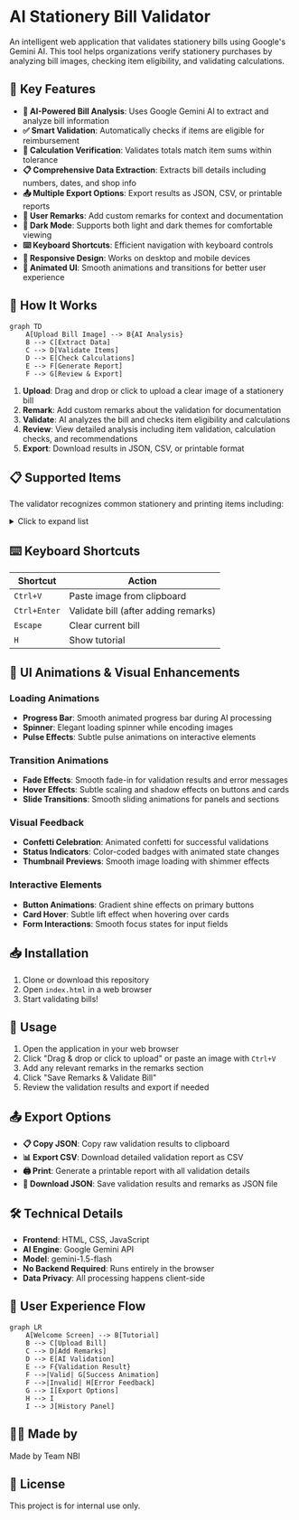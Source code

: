 # AI Stationery Bill Validator

An intelligent web application that validates stationery bills using Google's Gemini AI. This tool helps organizations verify stationery purchases by analyzing bill images, checking item eligibility, and validating calculations.

## 🌟 Key Features

- **🤖 AI-Powered Bill Analysis**: Uses Google Gemini AI to extract and analyze bill information
- **✅ Smart Validation**: Automatically checks if items are eligible for reimbursement
- **🧮 Calculation Verification**: Validates totals match item sums within tolerance
- **📋 Comprehensive Data Extraction**: Extracts bill details including numbers, dates, and shop info
- **📤 Multiple Export Options**: Export results as JSON, CSV, or printable reports
- **📝 User Remarks**: Add custom remarks for context and documentation
- **🌙 Dark Mode**: Supports both light and dark themes for comfortable viewing
- **⌨️ Keyboard Shortcuts**: Efficient navigation with keyboard controls
- **📱 Responsive Design**: Works on desktop and mobile devices
- **🎉 Animated UI**: Smooth animations and transitions for better user experience

## 🚀 How It Works

```mermaid
graph TD
    A[Upload Bill Image] --> B{AI Analysis}
    B --> C[Extract Data]
    C --> D[Validate Items]
    D --> E[Check Calculations]
    E --> F[Generate Report]
    F --> G[Review & Export]
```

1. **Upload**: Drag and drop or click to upload a clear image of a stationery bill
2. **Remark**: Add custom remarks about the validation for documentation
3. **Validate**: AI analyzes the bill and checks item eligibility and calculations
4. **Review**: View detailed analysis including item validation, calculation checks, and recommendations
5. **Export**: Download results in JSON, CSV, or printable format

## 📋 Supported Items

The validator recognizes common stationery and printing items including:

<details>
<summary>Click to expand list</summary>

- Pens, Pencils, Markers, Highlighters
- Notebooks, Registers, Files, Folders
- Paper (A4, A3, Card Sheets)
- Ink, Toner Cartridges
- Staplers, Pins, Clips, Tape, Glue
- Erasers, Sharpeners, Correction Fluid
- Calculators
- Cups, Bottles, Jugs, Flasks
- Business Cards, Letterheads, Posters
- Invitations, Greeting Cards, Calendars
- Certificates, Brochures, Flyers
- Printing Services (Xerox, Photocopy, Binding, Lamination)
- P.out services

</details>

## ⌨️ Keyboard Shortcuts

| Shortcut | Action |
|----------|--------|
| `Ctrl+V` | Paste image from clipboard |
| `Ctrl+Enter` | Validate bill (after adding remarks) |
| `Escape` | Clear current bill |
| `H` | Show tutorial |

## 🎨 UI Animations & Visual Enhancements

### Loading Animations
- **Progress Bar**: Smooth animated progress bar during AI processing
- **Spinner**: Elegant loading spinner while encoding images
- **Pulse Effects**: Subtle pulse animations on interactive elements

### Transition Animations
- **Fade Effects**: Smooth fade-in for validation results and error messages
- **Hover Effects**: Subtle scaling and shadow effects on buttons and cards
- **Slide Transitions**: Smooth sliding animations for panels and sections

### Visual Feedback
- **Confetti Celebration**: Animated confetti for successful validations
- **Status Indicators**: Color-coded badges with animated state changes
- **Thumbnail Previews**: Smooth image loading with shimmer effects

### Interactive Elements
- **Button Animations**: Gradient shine effects on primary buttons
- **Card Hover**: Subtle lift effect when hovering over cards
- **Form Interactions**: Smooth focus states for input fields

## 📥 Installation

1. Clone or download this repository
2. Open `index.html` in a web browser
3. Start validating bills!

## 📖 Usage

1. Open the application in your web browser
2. Click "Drag & drop or click to upload" or paste an image with `Ctrl+V`
3. Add any relevant remarks in the remarks section
4. Click "Save Remarks & Validate Bill"
5. Review the validation results and export if needed

## 📤 Export Options

- **📋 Copy JSON**: Copy raw validation results to clipboard
- **📊 Export CSV**: Download detailed validation report as CSV
- **🖨️ Print**: Generate a printable report with all validation details
- **💾 Download JSON**: Save validation results and remarks as JSON file

## 🛠️ Technical Details

- **Frontend**: HTML, CSS, JavaScript
- **AI Engine**: Google Gemini API
- **Model**: gemini-1.5-flash
- **No Backend Required**: Runs entirely in the browser
- **Data Privacy**: All processing happens client-side

## 🎯 User Experience Flow

```mermaid
graph LR
    A[Welcome Screen] --> B[Tutorial]
    B --> C[Upload Bill]
    C --> D[Add Remarks]
    D --> E[AI Validation]
    E --> F{Validation Result}
    F -->|Valid| G[Success Animation]
    F -->|Invalid| H[Error Feedback]
    G --> I[Export Options]
    H --> I
    I --> J[History Panel]
```

## 👨‍💻 Made by

Made by Team NBI

## 📄 License

This project is for internal use only.
